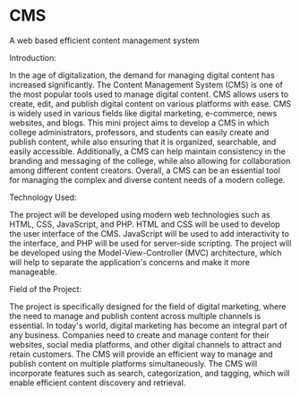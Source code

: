 # CMS

A web based efficient content management system

Introduction:

In the age of digitalization, the demand for managing digital content has increased significantly. The Content Management System (CMS) is one of the most popular tools used to manage digital content. CMS allows users to create, edit, and publish digital content on various platforms with ease. CMS is widely used in various fields like digital marketing, e-commerce, news websites, and blogs. This mini project aims to develop a CMS in which college administrators, professors, and students can easily create and publish content, while also ensuring that it is organized, searchable, and easily accessible. Additionally, a CMS can help maintain consistency in the branding and messaging of the college, while also allowing for collaboration among different content creators. Overall, a CMS can be an essential tool for managing the complex and diverse content needs of a modern college.

Technology Used:

The project will be developed using modern web technologies such as HTML, CSS, JavaScript, and PHP. HTML and CSS will be used to develop the user interface of the CMS. JavaScript will be used to add interactivity to the interface, and PHP will be used for server-side scripting. The project will be developed using the Model-View-Controller (MVC) architecture, which will help to separate the application's concerns and make it more manageable.

Field of the Project:

The project is specifically designed for the field of digital marketing, where the need to manage and publish content across multiple channels is essential. In today's world, digital marketing has become an integral part of any business. Companies need to create and manage content for their websites, social media platforms, and other digital channels to attract and retain customers. The CMS will provide an efficient way to manage and publish content on multiple platforms simultaneously. The CMS will incorporate features such as search, categorization, and tagging, which will enable efficient content discovery and retrieval.
